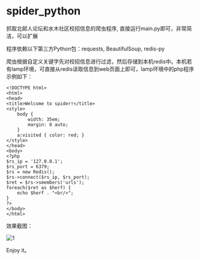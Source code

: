 spider_python
=============

抓取北邮人论坛和水木社区校招信息的爬虫程序, 直接运行main.py即可，非常简洁，可以扩展

程序依赖以下第三方Python包：requests, BeautifulSoup, redis-py

爬虫根据自定义关键字先对校招信息进行过滤，然后存储到本机redis中。本机若有lamp环境，可直接从redis读取信息到web页面上即可，lamp环境中的php程序示例如下：

    <!DOCTYPE html>
    <html>
    <head>
    <title>Welcome to spider!</title>
    <style>
        body {
            width: 35em;
            margin: 0 auto;
        }
        a:visited { color: red; }
    </style>
    </head>
    <body>
    <?php
    $rs_ip = '127.0.0.1';
    $rs_port = 6379;
    $rs = new Redis();
    $rs->connect($rs_ip, $rs_port);
    $ret = $rs->smembers('urls');
    foreach($ret as $herf) {
        echo $herf . "<br/>";
    }
    ?>
    </body>
    </html>

效果截图：
    
![1](https://lh3.googleusercontent.com/-mqsrIBbWj4A/UfiLMw4sW2I/AAAAAAAAAGE/_IHC__pJVxE/w958-h190-no/%25E5%25B1%258F%25E5%25B9%2595%25E5%25BF%25AB%25E7%2585%25A7+2013-07-31+%25E4%25B8%258A%25E5%258D%258811.56.48.png)

Enjoy it。

